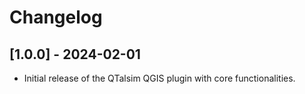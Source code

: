 # Changelog

## [1.0.0] - 2024-02-01
- Initial release of the QTalsim QGIS plugin with core functionalities.